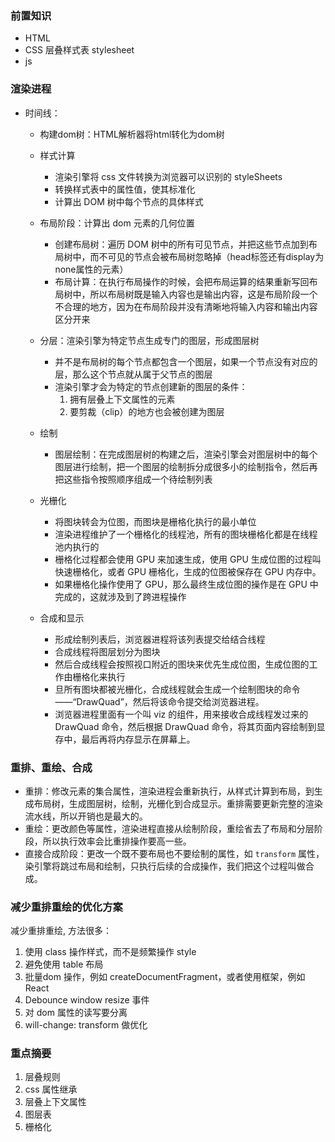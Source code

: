 ### 前置知识
- HTML
- CSS 层叠样式表 stylesheet
- js

### 渲染进程
- 时间线：
  - 构建dom树：HTML解析器将html转化为dom树
  - 样式计算
    - 渲染引擎将 css 文件转换为浏览器可以识别的 styleSheets
    - 转换样式表中的属性值，使其标准化
    - 计算出 DOM 树中每个节点的具体样式
  - 布局阶段：计算出 dom 元素的几何位置
    - 创建布局树：遍历 DOM 树中的所有可见节点，并把这些节点加到布局树中，而不可见的节点会被布局树忽略掉（head标签还有display为none属性的元素）
    - 布局计算：在执行布局操作的时候，会把布局运算的结果重新写回布局树中，所以布局树既是输入内容也是输出内容，这是布局阶段一个不合理的地方，因为在布局阶段并没有清晰地将输入内容和输出内容区分开来
  - 分层：渲染引擎为特定节点生成专门的图层，形成图层树
    - 并不是布局树的每个节点都包含一个图层，如果一个节点没有对应的层，那么这个节点就从属于父节点的图层
    - 渲染引擎才会为特定的节点创建新的图层的条件：
        1. 拥有层叠上下文属性的元素
        2. 要剪裁（clip）的地方也会被创建为图层
    
  - 绘制
    - 图层绘制：在完成图层树的构建之后，渲染引擎会对图层树中的每个图层进行绘制，把一个图层的绘制拆分成很多小的绘制指令，然后再把这些指令按照顺序组成一个待绘制列表
  - 光栅化
    - 将图块转会为位图，而图块是栅格化执行的最小单位
    - 渲染进程维护了一个栅格化的线程池，所有的图块栅格化都是在线程池内执行的
    - 栅格化过程都会使用 GPU 来加速生成，使用 GPU 生成位图的过程叫快速栅格化，或者 GPU 栅格化，生成的位图被保存在 GPU 内存中。
    - 如果栅格化操作使用了 GPU，那么最终生成位图的操作是在 GPU 中完成的，这就涉及到了跨进程操作
  - 合成和显示
    - 形成绘制列表后，浏览器进程将该列表提交给结合线程
    - 合成线程将图层划分为图块
    - 然后合成线程会按照视口附近的图块来优先生成位图，生成位图的工作由栅格化来执行
    - 旦所有图块都被光栅化，合成线程就会生成一个绘制图块的命令——“DrawQuad”，然后将该命令提交给浏览器进程。
    - 浏览器进程里面有一个叫 viz 的组件，用来接收合成线程发过来的 DrawQuad 命令，然后根据 DrawQuad 命令，将其页面内容绘制到显存中，最后再将内存显示在屏幕上。

### 重排、重绘、合成
- 重排：修改元素的集合属性，渲染进程会重新执行，从样式计算到布局，到生成布局树，生成图层树，绘制，光栅化到合成显示。重排需要更新完整的渲染流水线，所以开销也是最大的。
- 重绘：更改颜色等属性，渲染进程直接从绘制阶段，重绘省去了布局和分层阶段，所以执行效率会比重排操作要高一些。
- 直接合成阶段：更改一个既不要布局也不要绘制的属性，如 `transform` 属性，染引擎将跳过布局和绘制，只执行后续的合成操作，我们把这个过程叫做合成。

### 减少重排重绘的优化方案
减少重排重绘, 方法很多：
1. 使用 class 操作样式，而不是频繁操作 style
2. 避免使用 table 布局
3. 批量dom 操作，例如 createDocumentFragment，或者使用框架，例如 React
4. Debounce window resize 事件
5. 对 dom 属性的读写要分离 
6. will-change: transform 做优化


### 重点摘要
1. 层叠规则
2. css 属性继承
3. 层叠上下文属性
4. 图层表
5. 栅格化